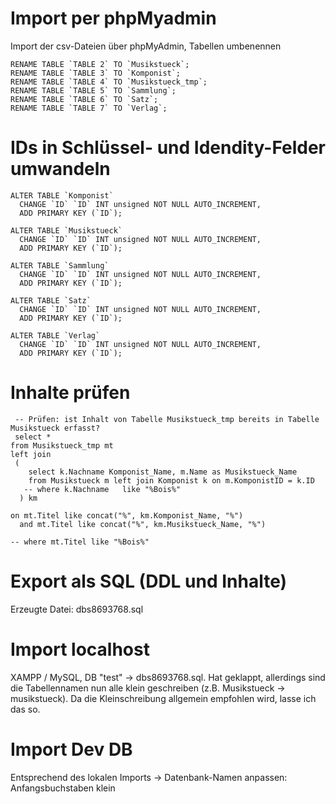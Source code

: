 # Import per phpMyadmin 

Import der csv-Dateien über phpMyAdmin, Tabellen umbenennen  

```
RENAME TABLE `TABLE 2` TO `Musikstueck`;   
RENAME TABLE `TABLE 3` TO `Komponist`;   
RENAME TABLE `TABLE 4` TO `Musikstueck_tmp`;   
RENAME TABLE `TABLE 5` TO `Sammlung`;   
RENAME TABLE `TABLE 6` TO `Satz`;   
RENAME TABLE `TABLE 7` TO `Verlag`;   
```

# IDs in Schlüssel- und Idendity-Felder umwandeln 

```
ALTER TABLE `Komponist` 
  CHANGE `ID` `ID` INT unsigned NOT NULL AUTO_INCREMENT, 
  ADD PRIMARY KEY (`ID`);

ALTER TABLE `Musikstueck` 
  CHANGE `ID` `ID` INT unsigned NOT NULL AUTO_INCREMENT, 
  ADD PRIMARY KEY (`ID`);

ALTER TABLE `Sammlung` 
  CHANGE `ID` `ID` INT unsigned NOT NULL AUTO_INCREMENT, 
  ADD PRIMARY KEY (`ID`);

ALTER TABLE `Satz` 
  CHANGE `ID` `ID` INT unsigned NOT NULL AUTO_INCREMENT, 
  ADD PRIMARY KEY (`ID`);

ALTER TABLE `Verlag` 
  CHANGE `ID` `ID` INT unsigned NOT NULL AUTO_INCREMENT, 
  ADD PRIMARY KEY (`ID`);

```

# Inhalte prüfen 
```
 -- Prüfen: ist Inhalt von Tabelle Musikstueck_tmp bereits in Tabelle Musikstueck erfasst?  
 select * 
from Musikstueck_tmp mt
left join 
 ( 
    select k.Nachname Komponist_Name, m.Name as Musikstueck_Name 
    from Musikstueck m left join Komponist k on m.KomponistID = k.ID
   -- where k.Nachname	 like "%Bois%"
  ) km
  
on mt.Titel like concat("%", km.Komponist_Name, "%") 
  and mt.Titel like concat("%", km.Musikstueck_Name, "%") 
    
-- where mt.Titel like "%Bois%"

```

# Export als SQL (DDL und Inhalte)

Erzeugte Datei: dbs8693768.sql

# Import localhost

XAMPP / MySQL, DB "test" -> dbs8693768.sql. Hat geklappt, allerdings sind die Tabellennamen nun alle klein geschreiben (z.B. Musikstueck -> musikstueck). Da die Kleinschreibung allgemein empfohlen wird, lasse ich das so. 


# Import Dev DB
Entsprechend des lokalen Imports -> Datenbank-Namen anpassen: Anfangsbuchstaben klein 





